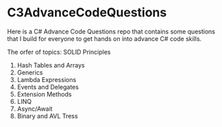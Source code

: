 # C3AdvanceCodeQuestions
Here is a C# Advance Code Questions repo that contains some questions that I build for everyone to get hands on into advance C# code skills.

The orfer of topics:
SOLID Principles
1. Hash Tables and Arrays
2. Generics
3. Lambda Expressions
4. Events and Delegates
5. Extension Methods
6. LINQ
7. Async/Await
8. Binary and AVL Tress

